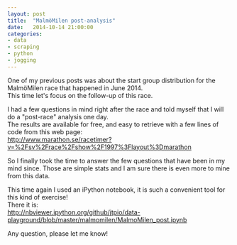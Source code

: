 ```yaml
---
layout: post
title:  "MalmöMilen post-analysis"
date:   2014-10-14 21:00:00
categories:
- data
- scraping
- python
- jogging
---
```


<p>
One of my previous posts was about the start group distribution for the MalmöMilen race that happened in June 2014. <br>
This time let's focus on the follow-up of this race.
</p>

<p>
I had a few questions in mind right after the race and told myself that I will do a "post-race" analysis one day. <br>
The results are available for free, and easy to retrieve with a few lines of code from this web page:<br>
<a href="http://www.marathon.se/racetimer?v=%2Fsv%2Frace%2Fshow%2F1997%3Flayout%3Dmarathon">http://www.marathon.se/racetimer?v=%2Fsv%2Frace%2Fshow%2F1997%3Flayout%3Dmarathon</a>
</p>

<p>
So I finally took the time to answer the few questions that have been in my mind since. Those are simple stats and I am sure there is even more to mine from this data. <br>

This time again I used an iPython notebook, it is such a convenient tool for this kind of exercise! <br>
There it is: <br>
<a href="http://nbviewer.ipython.org/github/jtpio/data-playground/blob/master/malmomilen/MalmoMilen_post.ipynb">http://nbviewer.ipython.org/github/jtpio/data-playground/blob/master/malmomilen/MalmoMilen_post.ipynb</a>

</p>

<p>
Any question, please let me know!
</p>